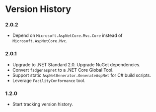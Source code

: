 # Version History

### 2.0.2

* Depend on `Microsoft.AspNetCore.Mvc.Core` instead of `Microsoft.AspNetCore.Mvc`.

### 2.0.1

* Upgrade to .NET Standard 2.0. Upgrade NuGet dependencies.
* Convert `fsdgenaspnet` to a .NET Core Global Tool.
* Support static `AspNetGenerator.GenerateAspNet` for C# build scripts.
* Leverage `FacilityConformance` tool.

### 1.2.0

* Start tracking version history.
